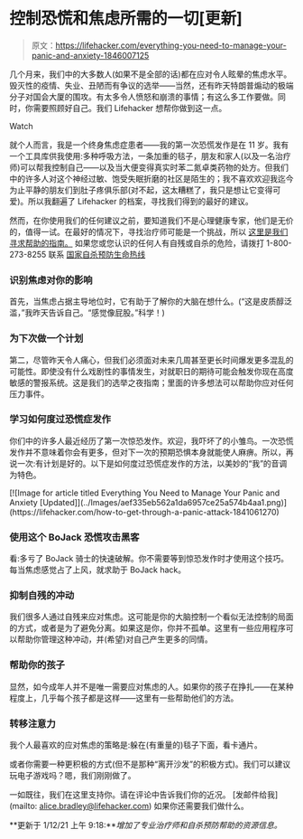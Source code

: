 # 控制恐慌和焦虑所需的一切[更新]

> 原文：<https://lifehacker.com/everything-you-need-to-manage-your-panic-and-anxiety-1846007125>

几个月来，我们中的大多数人(如果不是全部的话)都在应对令人眩晕的焦虑水平。毁灭性的疫情、失业、丑陋而有争议的选举——当然，还有昨天特朗普煽动的极端分子对国会大厦的围攻。有太多令人愤怒和崩溃的事情；有这么多工作要做。同时，你需要照顾好自己。我们 Lifehacker 想帮你做到这一点。

Watch

就个人而言，我是一个终身焦虑症患者——我的第一次恐慌发作是在 11 岁。我有一个工具库供我使用:多种呼吸方法，一条加重的毯子，朋友和家人(以及一名治疗师)可以帮我控制自己——以及当大便变得真实时苯二氮卓类药物的处方。但我们中的许多人对这个神经过敏、饱受失眠折磨的社区是陌生的；我不喜欢欢迎我迄今为止平静的朋友们到肚子疼俱乐部(对不起，这太糟糕了，我只是想让它变得可爱)。所以我翻遍了 Lifehacker 的档案，寻找我们得到的最好的建议。

然而，在你使用我们的任何建议之前，要知道我们不是心理健康专家，他们是无价的，值得一试。在最好的情况下，寻找治疗师可能是一个挑战，所以 [这里是我们寻求帮助的指南。](https://lifehacker.com/its-time-to-find-a-therapist-1846009669) 如果您或您认识的任何人有自残或自杀的危险，请拨打 1-800-273-8255 联系 [国家自杀预防生命热线](https://suicidepreventionlifeline.org/)

### 识别焦虑对你的影响

首先，当焦虑占据主导地位时，它有助于了解你的大脑在想什么。(“这是皮质醇泛滥，”我昨天告诉自己。“感觉像屁股。”科学！)

### 为下次做一个计划

第二，尽管昨天令人痛心，但我们必须面对未来几周甚至更长时间爆发更多混乱的可能性。即使没有什么戏剧性的事情发生，对就职日的期待可能会触发你现在高度敏感的警报系统。这是我们的选举之夜指南；里面的许多想法可以帮助你应对任何压力事件。

### 学习如何度过恐慌症发作

你们中的许多人最近经历了第一次惊恐发作。欢迎，我吓坏了的小雏鸟。一次恐慌发作并不意味着你会有更多，但对下一次的预期恐惧本身就能使人麻痹。所以，再说一次:有计划是好的。以下是如何度过恐慌症发作的方法，以美妙的“我”的音调为特色。

<aside data-commerce-source="inset" class="sc-16a0mhj-2 gAjHzr">[![Image for article titled Everything You Need to Manage Your Panic and Anxiety [Updated]](../Images/aef335eb562a1da6957ce25a574b4aa1.png)](https://lifehacker.com/how-to-get-through-a-panic-attack-1841061270)</aside>

### 使用这个 BoJack 恐慌攻击黑客

看:多亏了 BoJack 骑士的快速破解。你不需要等到惊恐发作时才使用这个技巧。每当焦虑感觉占了上风，就求助于 BoJack hack。

### 抑制自残的冲动

我们很多人通过自残来应对焦虑。这可能是你的大脑控制一个看似无法控制的局面的方式，或者是为了避免分离。如果这是你，你并不孤单。这里有一些应用程序可以帮助你管理这种冲动，并(希望)对自己产生更多的同情。

### 帮助你的孩子

显然，如今成年人并不是唯一需要应对焦虑的人。如果你的孩子在挣扎——在某种程度上，几乎每个孩子都是这样——这里有一些帮助他们的方法。

### 转移注意力

我个人最喜欢的应对焦虑的策略是:躲在(有重量的)毯子下面，看卡通片。

或者你需要一种更积极的方式(但不是那种“离开沙发”的积极方式)。我们可以建议玩电子游戏吗？嗯，我们刚刚做了。

一如既往，我们在这里支持你。请在评论中告诉我们你的近况。 [发邮件给我](mailto: alice.bradley@lifehacker.com) 如果你还需要我们做什么。

**更新于 1/12/21 上午 9:18:***增加了专业治疗师和自杀预防帮助的资源信息。*
